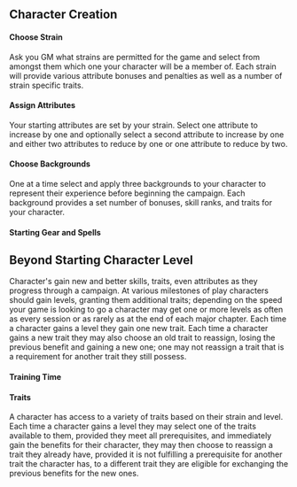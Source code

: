 ## Character Creation

#### Choose Strain

Ask you GM what strains are permitted for the game and select from amongst them which one your character will be a member of. Each strain will provide various attribute bonuses and penalties as well as a number of strain specific traits.

#### Assign Attributes

Your starting attributes are set by your strain. Select one attribute to increase by one and optionally select a second attribute to increase by one and either two attributes to reduce by one or one attribute to reduce by two.

#### Choose Backgrounds

One at a time select and apply three backgrounds to your character to represent their experience before beginning the campaign. Each background provides a set number of bonuses, skill ranks, and traits for your character.

#### Starting Gear and Spells

## Beyond Starting Character Level

Character's gain new and better skills, traits, even attributes as they progress through a campaign. At various milestones of play characters should gain levels, granting them additional traits; depending on the speed your game is looking to go a character may get one or more levels as often as every session or as rarely as at the end of each major chapter. Each time a character gains a level they gain one new trait. Each time a character gains a new trait they may also choose an old trait to reassign, losing the previous benefit and gaining a new one; one may not reassign a trait that is a requirement for another trait they still possess.

#### Training Time

#### Traits

A character has access to a variety of traits based on their strain and level. Each time a character gains a level they may select one of the traits available to them, provided they meet all prerequisites, and immediately gain the benefits for their character, they may then choose to reassign a trait they already have, provided it is not fulfilling a prerequisite for another trait the character has, to a different trait they are eligible for exchanging the previous benefits for the new ones.
